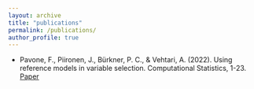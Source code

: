 ```yaml
---
layout: archive
title: "publications"
permalink: /publications/
author_profile: true
---
```


- Pavone, F., Piironen, J., Bürkner, P. C., & Vehtari, A. (2022). Using reference models in variable selection. Computational Statistics, 1-23. [Paper](https://link.springer.com/article/10.1007/s00180-022-01231-6)

